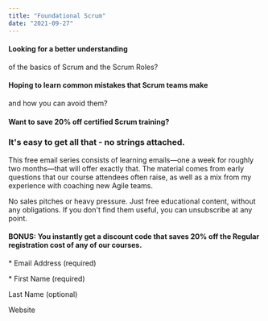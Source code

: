 ```yaml
---
title: "Foundational Scrum"
date: "2021-09-27"
---
```


#### Looking for a better understanding  
of the basics of Scrum and the Scrum Roles?

#### Hoping to learn common mistakes that Scrum teams make  
and how you can avoid them?

  

#### Want to save 20% off certified Scrum training?

### It's easy to get all that - no strings attached.

This free email series consists of learning emails—one a week for roughly two months—that will offer exactly that. The material comes from early questions that our course attendees often raise, as well as a mix from my experience with coaching new Agile teams.

No sales pitches or heavy pressure. Just free educational content, without any obligations. If you don't find them useful, you can unsubscribe at any point.

#### BONUS: You instantly get a discount code that saves 20% off the Regular registration cost of any of our courses.

\* Email Address (required)  

\* First Name (required)  

Last Name (optional)  

Website
